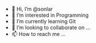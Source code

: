 - 👋 Hi, I’m @sonlar
- 👀 I’m interested in Programming
- 🌱 I’m currently learning Git
- 💞️ I’m looking to collaborate on ...
- 📫 How to reach me ...

<!---
sonlar/sonlar is a ✨ special ✨ repository because its `README.md` (this file) appears on your GitHub profile.
You can click the Preview link to take a look at your changes.
--->
